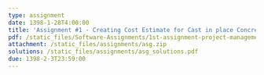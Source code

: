 ```yaml
---
type: assignment
date: 1398-1-28T4:00:00
title: 'Assignment #1 - Creating Cost Estimate for Cast in place Concretes and the schedule for Curtain wall panels'
pdf: /static_files/Software-Assignments/1st-assignment-project-management.pdf
attachment: /static_files/assignments/asg.zip
solutions: /static_files/assignments/asg_solutions.pdf
due: 1398-2-3T23:59:00
---
```


